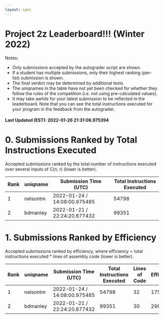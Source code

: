 ```yaml
---
layout: spec
---
```


Project 2z Leaderboard!!! (Winter 2022)
==============================
Notes:
- Only submissions accepted by the autograder script are shown.
- If a student has multiple submissions, only their highest ranking (per-list) submission is shown.
- The final verdict may be determined by additional tests.
- The uniqnames in the table have not yet been checked for whether they follow the rules of the competition (i.e. not using pre-calculated values).
- It may take awhile for your latest submission to be reflected in the leaderboard. Note that you can see the total instructions executed for your program in the feedback from the autograder.


#### Last Updated (EST): 2022-01-26 21:31:06.975394

# 0. Submissions Ranked by Total Instructions Executed
Accepted submissions ranked by the total number of instructions executed over several inputs of C(n, r) (lower is better).

| Rank  | uniqname | Submission Time (UTC) | Total Instructions Executed |
|---|---|---|---|
| 1 | nelsontm | 2022-01-24 / 14:08:00.975485 | 54798 |
| 2 | bdmanley | 2022-01-21 / 22:24:20.677432 | 99351 |


# 1. Submissions Ranked by Efficiency
Accepted submissions ranked by efficiency, where efficiency = total instructions executed * lines of assembly code (lower is better).

| Rank  | uniqname | Submission Time (UTC) | Total Instructions Executed |Lines of Code | Efficiency |
|---|---|---|---|---|---|
| 1 | nelsontm | 2022-01-24 / 14:08:00.975485 | 54798 | 32 | 1753536 |
| 2 | bdmanley | 2022-01-21 / 22:24:20.677432 | 99351 | 30 | 2980530 |

